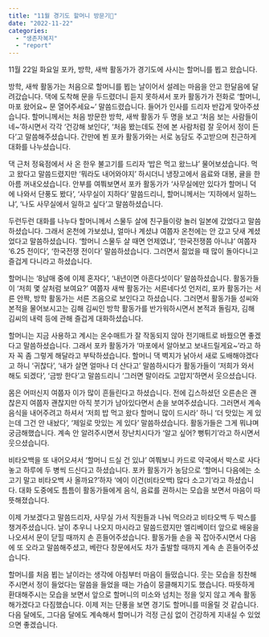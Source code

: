 ```yaml
---
title: "11월 경기도 할머니 방문기🌱"
date: "2022-11-22"
categories: 
  - "생존자복지"
  - "report"
---
```


11월 22일 화요일 포카, 방학, 새싹 활동가가 경기도에 사시는 할머니를 뵙고 왔습니다.

방학, 새싹 활동가는 처음으로 할머니를 뵙는 날이어서 설레는 마음을 안고 한달음에 달려갔습니다. 댁에 도착해 문을 두드렸더니 듣지 못하셔서 포카 활동가가 전화로 ‘할머니, 마포 왔어요~ 문 열어주세요~’ 말씀드렸습니다. 들어가 인사를 드리자 반갑게 맞아주셨습니다. 할머니께서는 처음 방문한 방학, 새싹 활동가 두 명을 보고 ‘처음 보는 사람들이네~’하시면서 각각 ‘건강해 보인다’, ‘처음 봤는데도 전에 본 사람처럼 잘 웃어서 정이 든다’고 말씀해주셨습니다. 간만에 뵌 포카 활동가와는 서로 농담도 주고받으며 친근하게 대화를 나누셨습니다.

댁 근처 정육점에서 사 온 한우 불고기를 드리자 ‘밥은 먹고 왔느냐’ 물어보셨습니다. 먹고 왔다고 말씀드렸지만 ‘뭐라도 내어와야지’ 하시더니 냉장고에서 음료와 대봉, 귤을 한 아름 꺼내오셨습니다. 안부를 여쭤보면서 포카 활동가가 ‘사무실에만 있다가 할머니 덕에 나와서 단풍도 봤다’, ‘사무실이 지하다’ 말씀드리니, 할머니께서는 ‘지하에서 일하느냐’, ‘나도 사무실에서 일하고 싶다’고 말씀하셨습니다.

두런두런 대화를 나누다 할머니께서 스물두 살에 친구들이랑 놀러 일본에 갔었다고 말씀하셨습니다. 그래서 온천에 가보셨냐, 얼마나 계셨냐 여쭙자 온천에는 안 갔고 닷새 계셨었다고 말씀하셨습니다. ‘할머니 스물두 살 때면 언제였냐’, ‘한국전쟁쯤 아니냐’ 여쭙자 ‘6.25 전이다’, ‘한국전쟁 전이다’ 말씀하셨습니다. 그러면서 젊었을 때 많이 돌아다니고 즐겁게 다니라고 하셨습니다.

할머니는 ‘8남매 중에 이제 혼자다’, ‘내년이면 아흔다섯이다’ 말씀하셨습니다. 활동가들이 ‘저희 몇 살처럼 보여요?’ 여쭙자 새싹 활동가는 서른네다섯 언저리, 포카 활동가는 서른 안짝, 방학 활동가는 서른 즈음으로 보인다고 하셨습니다. 그러면서 활동가들 성씨와 본적을 물어보시고는 김해 김씨인 방학 활동가를 반가워하시면서 본적과 돌림자, 김해 김씨의 내력 등에 관해 즐겁게 대화하셨습니다.

할머니는 지금 사용하고 계시는 온수매트가 잘 작동되지 않아 전기매트로 바꿨으면 좋겠다고 말씀하셨습니다. 그래서 포카 활동가가 ‘마포에서 알아보고 보내드릴게요~’라고 하자 꼭 좀 그렇게 해달라고 부탁하셨습니다. 할머니 댁 벽지가 낡아서 새로 도배해야겠다고 하니 ‘귀찮다’, ‘내가 살면 얼마나 더 산다고’ 말씀하시다가 활동가들이 ‘저희가 와서 해도 되겠다’, ‘금방 한다’고 말씀드리니 ‘그러면 말이라도 고맙지’하면서 웃으셨습니다.

몸은 어떠신지 여쭙자 이가 많이 흔들린다고 하셨습니다. 전에 깁스하셨던 오른손은 괜찮은지 여쭙자 괜찮지만 아직 붓기가 남아있다면서 손을 보여주셨습니다. 그러면서 계속 음식을 내어주려고 하셔서 ‘저희 밥 먹고 왔다 할머니 많이 드시라’ 하니 ‘더 맛있는 게 있는데 그건 안 내놨다’, ‘제일로 맛있는 게 있다’ 말씀하셨습니다. 활동가들은 그게 뭐냐며 궁금해했습니다. 계속 안 알려주시면서 장난치시다가 ‘알고 싶어? 뻥튀기’라고 하시면서 웃으셨습니다.

비타오백을 또 내어오셔서 ‘할머니 드실 건 있냐’ 여쭤보니 카드로 약국에서 박스로 사다놓고 하루에 두 병씩 드신다고 하셨습니다. 포카 활동가가 농담으로 ‘할머니 다음에는 소고기 말고 비타오백 사 올까요?’하자 ‘에이 이건(비타오백) 많다 소고기’라고 하셨습니다. 대화 도중에도 틈틈이 활동가들에게 음식, 음료를 권하시는 모습을 보면서 마음이 따뜻해졌습니다.

이제 가보겠다고 말씀드리자, 사무실 가서 직원들과 나눠 먹으라고 비타오백 두 박스를 챙겨주셨습니다. 날이 추우니 나오지 마시라고 말씀드렸지만 엘리베이터 앞으로 배웅을 나오셔서 문이 닫힐 때까지 손 흔들어주셨습니다. 활동가들 손을 꼭 잡아주시면서 다음에 또 오라고 말씀해주셨고, 베란다 창문에서도 차가 출발할 때까지 계속 손 흔들어주셨습니다.

할머니를 처음 뵙는 날이라는 생각에 아침부터 마음이 들떴습니다. 웃는 모습을 칭찬해주시면서 정이 들었다는 말씀을 들었을 때는 가슴이 뭉클해지기도 했습니다. 따뜻하게 환대해주시는 모습을 보면서 앞으로 할머니의 미소와 넘치는 정을 잊지 않고 계속 활동해가겠다고 다짐했습니다. 이제 저는 단풍을 보면 경기도 할머니를 떠올릴 것 같습니다. 다음 달에도, 그다음 달에도 계속해서 할머니가 걱정 근심 없이 건강하게 지내실 수 있었으면 좋겠습니다.

